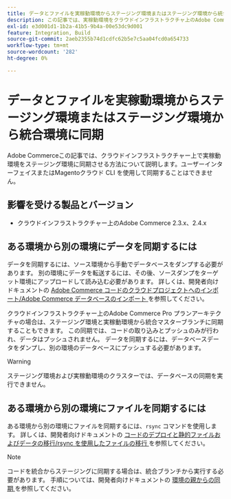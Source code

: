 ```yaml
---
title: データとファイルを実稼動環境からステージング環境またはステージング環境から統合環境に同期
description: この記事では、実稼動環境をクラウドインフラストラクチャ上のAdobe Commerceのステージングに同期する方法について説明します。同期は不可能です。
exl-id: e3d001d1-1b2a-41b5-9b4a-00e53dc9d001
feature: Integration, Build
source-git-commit: 2aeb2355b74d1cdfc62b5e7c5aa04fcd0a654733
workflow-type: tm+mt
source-wordcount: '282'
ht-degree: 0%

---
```


# データとファイルを実稼動環境からステージング環境またはステージング環境から統合環境に同期

Adobe Commerceこの記事では、クラウドインフラストラクチャー上で実稼動環境をステージング環境に同期させる方法について説明します。ユーザーインターフェイスまたはMagentoクラウド CLI を使用して同期することはできません。

## 影響を受ける製品とバージョン

* クラウドインフラストラクチャー上のAdobe Commerce 2.3.x、2.4.x

## ある環境から別の環境にデータを同期するには

データを同期するには、ソース環境から手動でデータベースをダンプする必要があります。 別の環境にデータを転送するには、その後、ソースダンプをターゲット環境にアップロードして読み込む必要があります。 詳しくは、開発者向けドキュメントの [Adobe Commerce コードのクラウドプロジェクトへのインポート/Adobe Commerce データベースのインポート ](https://experienceleague.adobe.com/en/docs/commerce-cloud-service/user-guide/develop/deploy/staging-production) を参照してください。

クラウドインフラストラクチャー上のAdobe Commerce Pro プランアーキテクチャの場合は、ステージング環境と実稼動環境から統合マスターブランチに同期することもできます。 この同期では、コードの取り込みとプッシュのみが行われ、データはプッシュされません。 データを同期するには、データベースデータをダンプし、別の環境のデータベースにプッシュする必要があります。

>[!WARNING]
>
>ステージング環境および実稼動環境のクラスターでは、データベースの同期を実行できません。

## ある環境から別の環境にファイルを同期するには

ある環境から別の環境にファイルを同期するには、`rsync` コマンドを使用します。 詳しくは、開発者向けドキュメントの [ コードのデプロイと静的ファイルおよびデータの移行/rsync を使用したファイルの移行 ](https://experienceleague.adobe.com/en/docs/commerce-cloud-service/user-guide/develop/deploy/staging-production#migrate-files-using-rsync) を参照してください。

>[!NOTE]
>
>コードを統合からステージングに同期する場合は、統合ブランチから実行する必要があります。 手順については、開発者向けドキュメントの [ 環境の親からの同期 ](/docs/commerce-cloud-service/user-guide/project/console-branches.html#sync-an-environment) を参照してください。
